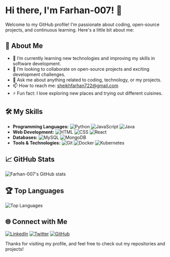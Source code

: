 # Hi there, I'm Farhan-007! 👋

Welcome to my GitHub profile! I'm passionate about coding, open-source projects, and continuous learning. Here's a little bit about me:

## 🚀 About Me

- 🌱 I’m currently learning new technologies and improving my skills in software development.
- 👯 I’m looking to collaborate on open-source projects and exciting development challenges.
- 💬 Ask me about anything related to coding, technology, or my projects.
- 📫 How to reach me: [sheikhfarhan722@gmail.com](mailto:sheikhfarhan722@gmail.com)
- ⚡ Fun fact: I love exploring new places and trying out different cuisines.

## 🛠️ My Skills

- **Programming Languages:** 
  ![Python](https://img.shields.io/badge/Python-3776AB?style=for-the-badge&logo=python&logoColor=white)
  ![JavaScript](https://img.shields.io/badge/JavaScript-F7DF1E?style=for-the-badge&logo=javascript&logoColor=black)
  ![Java](https://img.shields.io/badge/Java-007396?style=for-the-badge&logo=java&logoColor=white)
- **Web Development:**
  ![HTML](https://img.shields.io/badge/HTML-E34F26?style=for-the-badge&logo=html5&logoColor=white)
  ![CSS](https://img.shields.io/badge/CSS-1572B6?style=for-the-badge&logo=css3&logoColor=white)
  ![React](https://img.shields.io/badge/React-61DAFB?style=for-the-badge&logo=react&logoColor=black)
- **Databases:**
  ![MySQL](https://img.shields.io/badge/MySQL-4479A1?style=for-the-badge&logo=mysql&logoColor=white)
  ![MongoDB](https://img.shields.io/badge/MongoDB-47A248?style=for-the-badge&logo=mongodb&logoColor=white)
- **Tools & Technologies:**
  ![Git](https://img.shields.io/badge/Git-F05032?style=for-the-badge&logo=git&logoColor=white)
  ![Docker](https://img.shields.io/badge/Docker-2496ED?style=for-the-badge&logo=docker&logoColor=white)
  ![Kubernetes](https://img.shields.io/badge/Kubernetes-326CE5?style=for-the-badge&logo=kubernetes&logoColor=white)

## 📈 GitHub Stats

![Farhan-007's GitHub stats](https://github-readme-stats.vercel.app/api?username=Farhan-007&show_icons=true&theme=radical)

## 🏆 Top Languages

![Top Languages](https://github-readme-stats.vercel.app/api/top-langs/?username=Farhan-007&layout=compact&theme=radical)

## 🌐 Connect with Me

[![LinkedIn](https://img.shields.io/badge/LinkedIn-0077B5?style=for-the-badge&logo=linkedin&logoColor=white)](https://www.linkedin.com/in/your-linkedin-profile)
[![Twitter](https://img.shields.io/badge/Twitter-1DA1F2?style=for-the-badge&logo=twitter&logoColor=white)](https://twitter.com/your-twitter-handle)
[![GitHub](https://img.shields.io/badge/GitHub-181717?style=for-the-badge&logo=github&logoColor=white)](https://github.com/Farhan-007)

Thanks for visiting my profile, and feel free to check out my repositories and projects!
